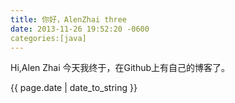 ```yaml
---
title: 你好，AlenZhai three
date: 2013-11-26 19:52:20 -0600
categories:[java]
---
```


Hi,Alen Zhai
今天我终于，在Github上有自己的博客了。

{{ page.date | date_to_string }}